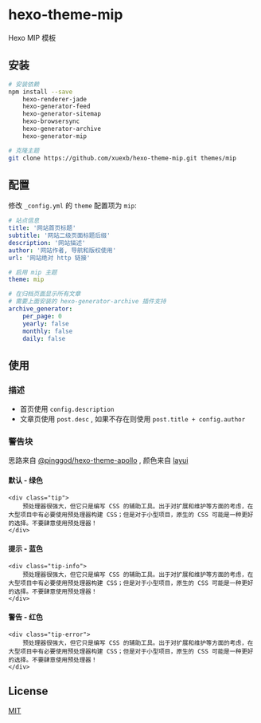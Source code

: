 # hexo-theme-mip

Hexo MIP 模板

## 安装

```bash
# 安装依赖
npm install --save
    hexo-renderer-jade
    hexo-generator-feed
    hexo-generator-sitemap
    hexo-browsersync
    hexo-generator-archive
    hexo-generator-mip

# 克隆主题
git clone https://github.com/xuexb/hexo-theme-mip.git themes/mip
```

## 配置

修改 `_config.yml` 的 `theme` 配置项为 `mip`:

```yaml
# 站点信息
title: '网站首页标题'
subtitle: '网站二级页面标题后缀'
description: '网站描述'
author: '网站作者, 导航和版权使用'
url: '网站绝对 http 链接'

# 启用 mip 主题
theme: mip

# 在归档页面显示所有文章
# 需要上面安装的 hexo-generator-archive 插件支持
archive_generator:
    per_page: 0
    yearly: false
    monthly: false
    daily: false
```


## 使用

### 描述

- 首页使用 `config.description`
- 文章页使用 `post.desc` , 如果不存在则使用 `post.title + config.author`

### 警告块

思路来自 [@pinggod/hexo-theme-apollo](https://github.com/pinggod/hexo-theme-apollo) , 颜色来自 [layui](http://www.layui.com/doc/element/color.html)

#### 默认 - 绿色

    <div class="tip">
        预处理器很强大，但它只是编写 CSS 的辅助工具。出于对扩展和维护等方面的考虑，在大型项目中有必要使用预处理器构建 CSS；但是对于小型项目，原生的 CSS 可能是一种更好的选择。不要肆意使用预处理器！
    </div>

#### 提示 - 蓝色

    <div class="tip-info">
        预处理器很强大，但它只是编写 CSS 的辅助工具。出于对扩展和维护等方面的考虑，在大型项目中有必要使用预处理器构建 CSS；但是对于小型项目，原生的 CSS 可能是一种更好的选择。不要肆意使用预处理器！
    </div>

#### 警告 - 红色

    <div class="tip-error">
        预处理器很强大，但它只是编写 CSS 的辅助工具。出于对扩展和维护等方面的考虑，在大型项目中有必要使用预处理器构建 CSS；但是对于小型项目，原生的 CSS 可能是一种更好的选择。不要肆意使用预处理器！
    </div>

## License

[MIT](./LICENSE)
